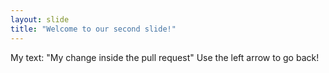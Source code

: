 ```yaml
---
layout: slide
title: "Welcome to our second slide!"
---
```

My text: "My change inside the pull request"
Use the left arrow to go back!
